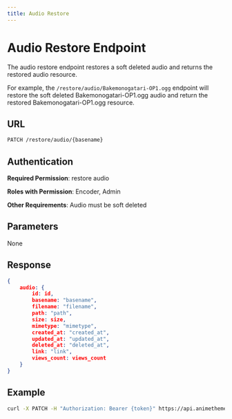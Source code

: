 ```yaml
---
title: Audio Restore
---
```


# Audio Restore Endpoint

The audio restore endpoint restores a soft deleted audio and returns the restored audio resource.

For example, the `/restore/audio/Bakemonogatari-OP1.ogg` endpoint will restore the soft deleted Bakemonogatari-OP1.ogg audio and return the restored Bakemonogatari-OP1.ogg resource.

## URL

```sh
PATCH /restore/audio/{basename}
```

## Authentication

**Required Permission**: restore audio

**Roles with Permission**: Encoder, Admin

**Other Requirements**: Audio must be soft deleted

## Parameters

None

## Response

```json
{
    audio: {
        id: id,
        basename: "basename",
        filename: "filename",
        path: "path",
        size: size,
        mimetype: "mimetype",
        created_at: "created_at",
        updated_at: "updated_at",
        deleted_at: "deleted_at",
        link: "link",
        views_count: views_count
    }
}
```

## Example

```bash
curl -X PATCH -H "Authorization: Bearer {token}" https://api.animethemes.moe/restore/audio/Bakemonogatari-OP1.ogg
```
